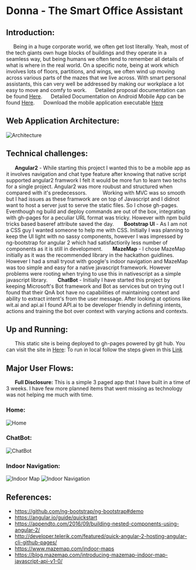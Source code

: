 # Donna - The Smart Office Assistant

## Introduction:
&nbsp;&nbsp;&nbsp;&nbsp;&nbsp;Being in a huge corporate world, we often get lost literally. Yeah, most of the tech giants own huge blocks of buildings and they operate in a seamless way, but being humans we often tend to remember all details of what is where in the real world. On a specific note, being at work which involves lots of floors, partitions, and wings, we often wind up moving across various parts of the mazes that we live across. With smart personal assistants, this can very well be addressed by making our workplace a lot easy to move and comfy to work.
&nbsp;&nbsp;&nbsp;&nbsp;&nbsp;Detailed proposal documentation can be found [Here](https://file.ac/G5EImf07QBs/Donna-TheSmartOfficeAssistant.pdf).
&nbsp;&nbsp;&nbsp;&nbsp;&nbsp;Detailed Documentation on Android Mobile App can be found [Here](nativescript/app ).
&nbsp;&nbsp;&nbsp;&nbsp;&nbsp;Download the mobile application executable  [Here](https://file.ac/G5EImf07QBs/com.nativescript.donna.ai­.apk )
## Web Application Architecture:
![Architecture](https://file.ac/G5EImf07QBs/image00.png)
## Technical challenges:
&nbsp;&nbsp;&nbsp;&nbsp;&nbsp; **Angular2** - While starting this project I wanted this to be a mobile app as it involves navigation and chat type feature after knowing that native script supported angular2 framwork I felt it would be more fun to learn two techs for a single project. Angular2 was more roubust and structured when compared with it's predecessors.
&nbsp;&nbsp;&nbsp;&nbsp;&nbsp;&nbsp;&nbsp;&nbsp;&nbsp;&nbsp;Working with MVC was so smooth but I had issues as these framwork are on top of Javascript and I didnot want to host a server just to serve the static files. So I chose gh-pages. Eventhough ng build and deploy commands are out of the box, integrating with gh-pages for a peculiar URL format was tricky. However with npm build tricks based baseref attribute saved the day.
&nbsp;&nbsp;&nbsp;&nbsp;&nbsp; **Bootstrap UI** - As I am not a CSS guy I wanted someone to help me with CSS. Initially I was planning to keep the UI light with no sassy components, however I was impressed by ng-bootstrap for angular 2 which had satisfactiorily less number of components as it is still in development.
&nbsp;&nbsp;&nbsp;&nbsp;&nbsp; **MazeMap** - I chose MazeMap initially as it was the recommended library in the hackathon guidlines. However I had a small tryout with google's indoor navigation and MazeMap was too simple and easy for a native javascript framework. However problems were rooting when trying to use this in nativescript as a simple javascript library.
&nbsp;&nbsp;&nbsp;&nbsp;&nbsp; **ChatBot** - Initially I have started this project by keeping Microsoft's Bot framework and Bot as services but on trying out I found that their QnA bot have no capabilities of maintaining context and ability to extract intent's from the user message. After looking at options like wit.ai and api.ai I found API.ai to be developer friendly in defining intents, actions and training the bot over context with varying actions and contexts.

## Up and Running:
&nbsp;&nbsp;&nbsp;&nbsp;&nbsp; This static site is being deployed to gh-pages powered by git hub. You can visit the site in [Here](https://rajagopal28.github.io/Donna/):
To run in local follow the steps given in this [Link](LocalSetup.md)

## Major User Flows:
&nbsp;&nbsp;&nbsp;&nbsp;&nbsp; **Full Disclosure:** This is a simple 3 paged app that I have built in a time of 3 weeks. I have few more planned items that went missing as technology was not helping me much with time.
### Home:
![Home](https://file.ac/G5EImf07QBs/image01.PNG)
### ChatBot:
![ChatBot](https://file.ac/G5EImf07QBs/image02.PNG)
### Indoor Navigation:
![Indoor Map](https://file.ac/G5EImf07QBs/image03.PNG)
![Indoor Navigation](https://file.ac/G5EImf07QBs/image04.PNG)
## References:
- https://github.com/ng-bootstrap/ng-bootstrap#demo
- https://angular.io/guide/quickstart
- https://appendto.com/2016/09/building-nested-components-using-angular-2/
- http://developer.telerik.com/featured/quick-angular-2-hosting-angular-cli-github-pages/
- https://www.mazemap.com/indoor-maps
- https://blog.mazemap.com/introducing-mazemap-indoor-map-javascript-api-v1-0/

